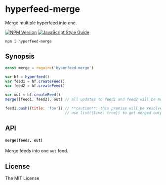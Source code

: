 # hyperfeed-merge

Merge multiple hyperfeed into one.

[![NPM Version](https://img.shields.io/npm/v/hyperfeed-merge.svg)](https://www.npmjs.com/package/hyperfeed-merge) [![JavaScript Style Guide](https://img.shields.io/badge/code%20style-standard-brightgreen.svg)](http://standardjs.com/)

`npm i hyperfeed-merge`

## Synopsis

```js
const merge = require('hyperfeed-merge')

var hf = hyperfeed()
var feed1 = hf.createFeed()
var feed2 = hf.createFeed()

var out = hf.createFeed()
merge([feed1, feed2], out) // all updates to feed1 and feed2 will be merged into this feed

feed1.push({title: 'foo'}) // **caution**: this promise will be resolved **before** item is pushed into `out`
                           // use list({live: true}) to get merged output since we can't sure when it will be merged
```

## API

#### `merge(feeds, out)`

Merge feeds into one `out` feed.

## License

The MIT License
